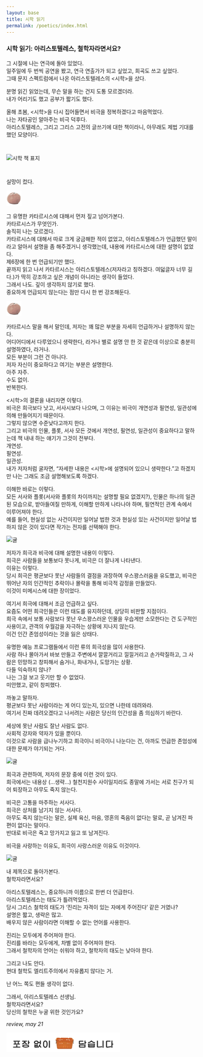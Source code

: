 ```yaml
---
layout: base
title: 시학 읽기
permalink: /poetics/index.html
---
```


### 시학 읽기: 아리스토텔레스, 철학자라면서요?  
  
그 시절에 나는 연극에 돌아 있었다.  
일주일에 두 번씩 공연을 봤고, 연극 연출가가 되고 싶었고, 희곡도 쓰고 싶었다.  
그때 문지 스펙트럼에서 나온 아리스토텔레스의 <시학>을 샀다.  
  
분명 읽긴 읽었는데, 무슨 말을 하는 건지 도통 모르겠더라.  
내가 어리기도 했고 공부가 짧기도 했다.  
  
올해 초봄, <시학>을 다시 집어들면서 비극을 정복하겠다고 마음먹었다.  
나는 자타공인 알아주는 비극 덕후다.  
아리스토텔레스, 그리고 그리스 고전의 글쓰기에 대한 책이라니, 아무래도 제법 기대를 했던 모양이다.  
  
<img src="/0/images/poetics.jpeg" alt="시학 책 표지" style="max-width: 100%; margin: 2em 0;" />  
  
실망이 컸다.  
  
<img src="/images/contena_.png" alt="귤" width="40" />  
  
그 유명한 카타르시스에 대해서 먼저 짚고 넘어가본다.  
카타르시스가 무엇인가.  
솔직히 나는 모르겠다.  
카타르시스에 대해서 따로 크게 궁금해한 적이 없었고, 아리스토텔레스가 언급했던 말이라고 알아서 설명을 좀 해주겠거니 생각했는데, 내용에 카타르시스에 대한 설명이 없었다.  
제6장에 한 번 언급되기만 했다.  
끝까지 읽고 나서 카타르시스는 아리스토텔레스(저자라고 칭하겠다. 여덟글자 너무 길다.)가 딱히 강조하고 싶은 개념이 아니라는 생각이 들었다.  
그래서 나도. 깊이 생각하지 않기로 했다.  
중요하게 언급되지 않는다는 점만 다시 한 번 강조해둔다.  
  
<img src="/images/contena_.png" alt="귤" width="40" />  
  
카타르시스 말을 해서 말인데, 저자는 꽤 많은 부분을 자세히 언급하거나 설명하지 않는다.  
어디어디에서 다루었으니 생략한다, 라거나 별로 설명 안 한 것 같은데 이상으로 충분히 설명하였다, 라거나.  
모든 부분이 그런 건 아니다.  
저자 자신이 중요하다고 여기는 부분은 설명한다.  
아주 자주.  
수도 없이.  
반복한다.  
  
<시학>의 결론을 내리자면 이렇다.  
비극은 희극보다 낫고, 서사시보다 나으며, 그 이유는 비극이 개연성과 필연성, 일관성에 의해 만들어지기 때문이다.  
그렇지 않으면 수준낮다고까지 한다.  
그리고 비극의 인물, 플롯, 서사 모든 것에서 개연성, 필연성, 일관성이 중요하다고 말하는데 책 내내 하는 얘기가 그것이 전부다.  
개연성.  
필연성.  
일관성.  
내가 저자처럼 굴자면, “자세한 내용은 <시학>에 설명되어 있으니 생략한다.”고 하겠지만 나는 그래도 조금 설명해보도록 하겠다.  
  
이해한 바로는 이렇다.  
모든 서사와 플롯(서사와 플롯의 차이까지는 설명할 필요 없겠지?), 인물은 하나의 일관된 모습으로, 받아들여질 만하게, 이해할 만하게 나타나야 하며, 필연적인 관계 속에서 이루어져야 한다.  
예를 들어, 현실성 없는 사건이지만 일어날 법한 것과 현실성 있는 사건이지만 일어날 법하지 않은 것이 있다면 작가는 전자를 선택해야 한다.  
  
<img src="../images/contena_.png" alt="귤" width="40" />  
  
저자가 희극과 비극에 대해 설명한 내용이 이렇다.  
희극은 사람들을 보통보다 못나게, 비극은 더 잘나게 나타낸다.  
이유는 이렇다.  
당시 희극은 평균보다 못난 사람들의 결점을 과장하여 우스꽝스러움을 유도했고, 비극은 뛰어난 자의 인간적인 추락이나 몰락을 통해 비극적 감정을 만들었다.  
이것이 미메시스에 대한 장이었다.  
  
여기서 희극에 대해서 조금 언급하고 싶다.  
요즘도 어떤 희극인들은 이런 태도를 유지하던데, 상당히 비판할 지점이다.  
희극 속에서 보통 사람보다 못난 우스꽝스러운 인물을 우습게만 소모한다는 건 도구적인 사용이고, 관객의 우월감을 자극하는 상황에 지나지 않는다.  
이건 인간 존엄성이라는 것을 잃은 상태다.  
  
유명한 예능 프로그램들에서 이런 류의 희극성을 많이 사용한다.  
사람 하나 몰아가서 바보 만들고 주변에서 깔깔거리고 낄낄거리고 손가락질하고, 그 사람은 민망하고 창피해서 숨거나, 화내거나, 도망가는 상황.  
다들 익숙하지 않나?  
나는 그걸 보고 웃기만 할 수 없었다.  
미안했고, 같이 창피했다.  
  
까놓고 말하자.  
평균보다 못난 사람이라는 게 어디 있는지, 있으면 나한테 데려와라.  
여기서 진짜 데려오겠다고 나서려는 사람은 당신의 인간성을 좀 의심하기 바란다.  
  
세상에 못난 사람도 잘난 사람도 없다.  
사회적 강자와 약자가 있을 뿐이다.  
이것으로 사람을 급나누기하고 희극이니 비극이니 나눈다는 건, 아까도 언급한 존엄성에 대한 문제가 야기되는 거다.  
  
<img src="../images/contena_.png" alt="귤" width="40" />  
  
희극과 관련하여, 저자의 문장 중에 이런 것이 있다.  
희극에서는 내용상 (…생략…) 철천지원수 사이일지라도 종말에 가서는 서로 친구가 되어 퇴장하고 아무도 죽지 않는다.  
  
비극은 고통을 마주하는 서사다.  
희극은 상처를 남기지 않는 서사다.  
아무도 죽지 않는다는 말은, 실제 육신, 마음, 영혼의 죽음이 없다는 말로, 곧 남겨진 파편이 없다는 말이다.  
반대로 비극은 죽고 망가지고 잃고 또 남겨진다.  
  
비극을 사랑하는 이유도, 희극이 사랑스러운 이유도 이것이다.  
  
<img src="../images/contena_.png" alt="귤" width="40" />  
  
내 제목으로 돌아가본다.  
철학자라면서요?  
  
아리스토텔레스는, 중요하니까 이름으로 한번 더 언급한다.  
아리스토텔레스는 태도가 틀려먹었다.  
당시 그리스 철학의 태도가 ‘진리는 자격이 있는 자에게 주어진다’ 같은 거였나?  
설명은 짧고, 생략은 많고.  
배우지 않은 사람이라면 이해할 수 없는 언어를 사용한다.  
  
진리는 모두에게 주어져야 한다.  
진리를 바라는 모두에게, 차별 없이 주어져야 한다.  
그래서 철학자의 언어는 쉬워야 하고, 철학자의 태도는 낮아야 한다.  
  
그리고 나도 안다.  
현대 철학도 엘리트주의에서 자유롭지 않다는 거.  
  
난 어느 쪽도 편들 생각이 없다.  
  
그래서, 아리스토텔레스 선생님.  
철학자라면서요?  
당신의 철학은 누굴 위한 것인가요?  
  
*review, may 21*  
  
<img src="/images/footer.png" alt="포장 없이 담습니다" width="300" />  